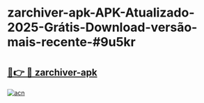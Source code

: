 # zarchiver-apk-APK-Atualizado-2025-Grátis-Download-versão-mais-recente-#9u5kr

# <h2><a href="https://ainizakaria.my?title=zarchiver-apk&ref=22M">🔗👉 🔴 zarchiver-apk</a></h2>

[![acn](https://github.com/user-attachments/assets/0f9c940e-d8b0-45ae-aac7-cd30a18b3e1c)](https://ainizakaria.my?title=zarchiver-apk&ref=22M)

